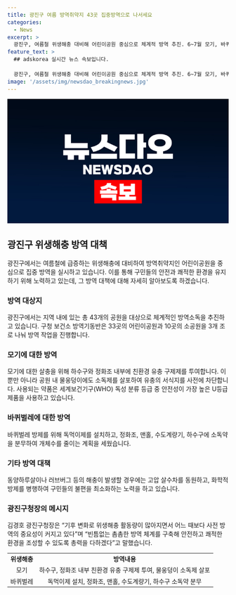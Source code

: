 ```yaml
---
title: 광진구 여름 방역취약지 43곳 집중방역으로 나서세요
categories:
  - News
excerpt: >
  광진구, 여름철 위생해충 대비해 어린이공원 중심으로 체계적 방역 추진. 6~7월 모기, 바퀴벌레, 파리 등 특성별 방역. 공원 43곳 대상, 33곳 어린이공원, 10곳 소공원 방역. U등급 약품 사용, 유충 차단을 위한 소독제 살포. 독먹이제 설치, 고압 살수차 동원 등 구민 안전 대책 추진. 광진구청장 "촘촘한 방역 체계 구축해 안전 쾌적한 환경 조성" 약속. (150자)
feature_text: >
  ## adskorea 실시간 뉴스 속보입니다.

  광진구, 여름철 위생해충 대비해 어린이공원 중심으로 체계적 방역 추진. 6~7월 모기, 바퀴벌레, 파리 등 특성별 방역. 공원 43곳 대상, 33곳 어린이공원, 10곳 소공원 방역. U등급 약품 사용, 유충 차단을 위한 소독제 살포. 독먹이제 설치, 고압 살수차 동원 등 구민 안전 대책 추진. 광진구청장 "촘촘한 방역 체계 구축해 안전 쾌적한 환경 조성" 약속. (150자)
image: '/assets/img/newsdao_breakingnews.jpg'
---
```


<p><img src="/assets/img/newsdao_breakingnews.jpg" alt="adskorea 속보" /></p>

<h2 data-ke-size="size26">광진구 위생해충 방역 대책</h2>

<p data-ke-size="size16">광진구에서는 여름철에 급증하는 위생해충에 대비하여 방역취약지인 어린이공원을 중심으로 집중 방역을 실시하고 있습니다. 이를 통해 구민들의 안전과 쾌적한 환경을 유지하기 위해 노력하고 있는데, 그 방역 대책에 대해 자세히 알아보도록 하겠습니다.</p>

<h3>방역 대상지</h3>

<p data-ke-size="size16">광진구에서는 지역 내에 있는 총 43개의 공원을 대상으로 체계적인 방역소독을 추진하고 있습니다. 구청 보건소 방역기동반은 33곳의 어린이공원과 10곳의 소공원을 3개 조로 나눠 방역 작업을 진행합니다.</p>

<h3>모기에 대한 방역</h3>

<p data-ke-size="size16">모기에 대한 살충을 위해 하수구와 정화조 내부에 친환경 유충 구제제를 투여합니다. 이뿐만 아니라 공원 내 물웅덩이에도 소독제를 살포하여 유충의 서식지를 사전에 차단합니다. 사용되는 약품은 세계보건기구(WHO) 독성 분류 등급 중 안전성이 가장 높은 U등급 제품을 사용하고 있습니다.</p>

<h3>바퀴벌레에 대한 방역</h3>

<p data-ke-size="size16">바퀴벌레 방제를 위해 독먹이제를 설치하고, 정화조, 맨홀, 수도계량기, 하수구에 소독약을 분무하여 개체수를 줄이는 계획을 세웠습니다.</p>

<h3>기타 방역 대책</h3>

<p data-ke-size="size16">동양하루살이나 러브버그 등의 해충이 발생할 경우에는 고압 살수차를 동원하고, 화학적 방제를 병행하여 구민들의 불편을 최소화하는 노력을 하고 있습니다.</p>

<h3>광진구청장의 메시지</h3>

<p data-ke-size="size16">김경호 광진구청장은 “기후 변화로 위생해충 활동량이 많아지면서 어느 때보다 사전 방역의 중요성이 커지고 있다”며 “빈틈없는 촘촘한 방역 체계를 구축해 안전하고 쾌적한 환경을 조성할 수 있도록 총력을 다하겠다”고 말했습니다.</p>

<table>
  <tr>
    <td style="text-align: center; height: 17px;"><b>위생해충</b></td>
    <td style="text-align: center; height: 17px;"><b>방역내용</b></td>
  </tr>
  <tr>
    <td style="text-align: center; height: 17px;">모기</td>
    <td style="text-align: center; height: 17px;">하수구, 정화조 내부 친환경 유충 구제제 투여, 물웅덩이 소독제 살포</td>
  </tr>
  <tr>
    <td style="text-align: center; height: 17px;">바퀴벌레</td>
    <td style="text-align: center; height: 17px;">독먹이제 설치, 정화조, 맨홀, 수도계량기, 하수구 소독약 분무</td>
  </tr>
</table>

<p data-ke-size="size16">&nbsp;</p>

